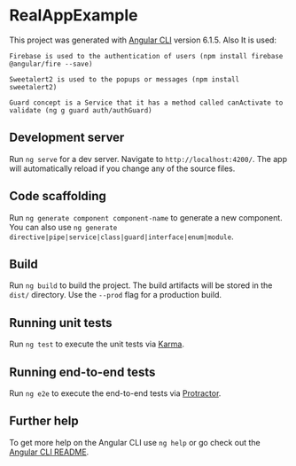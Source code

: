 # RealAppExample

This project was generated with [Angular CLI](https://github.com/angular/angular-cli) version 6.1.5.
Also It is used:

    Firebase is used to the authentication of users (npm install firebase @angular/fire --save)
    
    Sweetalert2 is used to the popups or messages (npm install sweetalert2)
    
    Guard concept is a Service that it has a method called canActivate to validate (ng g guard auth/authGuard)

## Development server

Run `ng serve` for a dev server. Navigate to `http://localhost:4200/`. The app will automatically reload if you change any of the source files.

## Code scaffolding

Run `ng generate component component-name` to generate a new component. You can also use `ng generate directive|pipe|service|class|guard|interface|enum|module`.

## Build

Run `ng build` to build the project. The build artifacts will be stored in the `dist/` directory. Use the `--prod` flag for a production build.

## Running unit tests

Run `ng test` to execute the unit tests via [Karma](https://karma-runner.github.io).

## Running end-to-end tests

Run `ng e2e` to execute the end-to-end tests via [Protractor](http://www.protractortest.org/).

## Further help

To get more help on the Angular CLI use `ng help` or go check out the [Angular CLI README](https://github.com/angular/angular-cli/blob/master/README.md).
